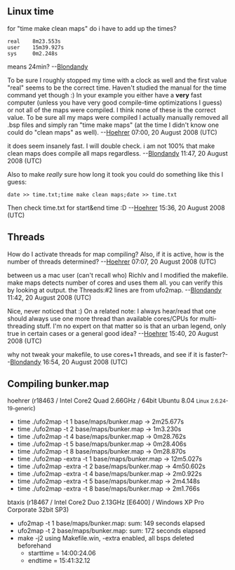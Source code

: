 ## Linux time

for "time make clean maps" do i have to add up the times?

    real    8m23.553s
    user    15m39.927s
    sys     0m2.248s

means 24min? --[Blondandy](User:Blondandy "wikilink")

To be sure I roughly stopped my time with a clock as well and the first
value "real" seems to be the correct time. Haven't studied the manual
for the time command yet though :) In your example you either have a
**very** fast computer (unless you have very good compile-time
optimizations I guess) or not all of the maps were compiled. I think
none of these is the correct value. To be sure all my maps were compiled
I actually manually removed all .bsp files and simply ran "time make
maps" (at the time I didn't know one could do "clean maps" as well).
--[Hoehrer](User:Hoehrer "wikilink") 07:00, 20 August 2008 (UTC)

it does seem insanely fast. I will double check. i am not 100% that make
clean maps does compile all maps regardless.
--[Blondandy](User:Blondandy "wikilink") 11:47, 20 August 2008 (UTC)

Also to make _really_ sure how long it took you could do something
like this I guess:

    date >> time.txt;time make clean maps;date >> time.txt

Then check time.txt for start&end time :D
--[Hoehrer](User:Hoehrer "wikilink") 15:36, 20 August 2008 (UTC)

## Threads

How do I activate threads for map compiling? Also, if it is active, how
is the number of threads determined?
--[Hoehrer](User:Hoehrer "wikilink") 07:07, 20 August 2008 (UTC)

between us a mac user (can't recall who) Richlv and I modified the
makefile. make maps detects number of cores and uses them all. you can
verify this by looking at output. the Threads:#2 lines are from ufo2map.
--[Blondandy](User:Blondandy "wikilink") 11:42, 20 August 2008 (UTC)

Nice, never noticed that :) On a related note: I always hear/read that
one should always use one more thread than available cores/CPUs for
multi-threading stuff. I'm no expert on that matter so is that an urban
legend, only true in certain cases or a general good idea?
--[Hoehrer](User:Hoehrer "wikilink") 15:40, 20 August 2008 (UTC)

why not tweak your makefile, to use cores+1 threads, and see if it is
faster?--[Blondandy](User:Blondandy "wikilink") 16:54, 20 August 2008
(UTC)

## Compiling bunker.map

hoehrer (r18463 / Intel Core2 Quad 2.66GHz / 64bit Ubuntu 8.04
<small>Linux 2.6.24-19-generic</small>)

- time ./ufo2map -t 1 base/maps/bunker.map -\> 2m25.677s
- time ./ufo2map -t 2 base/maps/bunker.map -\> 1m3.230s
- time ./ufo2map -t 4 base/maps/bunker.map -\> 0m28.762s
- time ./ufo2map -t 5 base/maps/bunker.map -\> 0m28.406s
- time ./ufo2map -t 8 base/maps/bunker.map -\> 0m28.870s
- time ./ufo2map -extra -t 1 base/maps/bunker.map -\> 12m5.027s
- time ./ufo2map -extra -t 2 base/maps/bunker.map -\> 4m50.602s
- time ./ufo2map -extra -t 4 base/maps/bunker.map -\> 2m0.922s
- time ./ufo2map -extra -t 5 base/maps/bunker.map -\> 2m4.148s
- time ./ufo2map -extra -t 8 base/maps/bunker.map -\> 2m1.766s

btaxis (r18467 / Intel Core2 Duo 2.13GHz \[E6400\] / Windows XP Pro
Corporate 32bit SP3)

- ufo2map -t 1 base/maps/bunker.map: sum: 149 seconds elapsed
- ufo2map -t 2 base/maps/bunker.map: sum: 172 seconds elapsed
- make -j2 using Makefile.win, -extra enabled, all bsps deleted
  beforehand
  - starttime = 14:00:24.06
  - endtime = 15:41:32.12